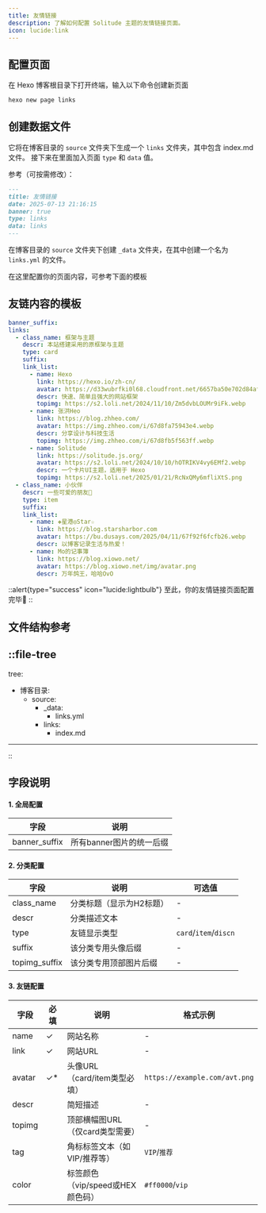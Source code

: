 ```yaml
---
title: 友情链接
description: 了解如何配置 Solitude 主题的友情链接页面。
icon: lucide:link
---
```


## 配置页面
在 Hexo 博客根目录下打开终端，输入以下命令创建新页面

```bash
hexo new page links
```

## 创建数据文件
它将在博客目录的 `source` 文件夹下生成一个 `links` 文件夹，其中包含 index.md 文件。
接下来在里面加入页面 `type` 和 `data` 值。

参考（可按需修改）：
```md [index.md]
---
title: 友情链接
date: 2025-07-13 21:16:15
banner: true
type: links
data: links
---
```


在博客目录的 `source` 文件夹下创建 `_data` 文件夹，在其中创建一个名为 `links.yml` 的文件。

在这里配置你的页面内容，可参考下面的模板

## 友链内容的模板

```yml [links.yml]
banner_suffix:
links:
  - class_name: 框架与主题
    descr: 本站搭建采用的原框架与主题
    type: card
    suffix:
    link_list:
      - name: Hexo
        link: https://hexo.io/zh-cn/
        avatar: https://d33wubrfki0l68.cloudfront.net/6657ba50e702d84afb32fe846bed54fba1a77add/827ae/logo.svg
        descr: 快速、简单且强大的网站框架
        topimg: https://s2.loli.net/2024/11/10/Zm5dvbLOUMr9iFk.webp
      - name: 张洪Heo
        link: https://blog.zhheo.com/
        avatar: https://img.zhheo.com/i/67d8fa75943e4.webp
        descr: 分享设计与科技生活
        topimg: https://img.zhheo.com/i/67d8fb5f563ff.webp
      - name: Solitude
        link: https://solitude.js.org/
        avatar: https://s2.loli.net/2024/10/10/hOTRIKV4vy6EMf2.webp
        descr: 一个卡片UI主题，适用于 Hexo
        topimg: https://s2.loli.net/2025/01/21/RcNxQMy6mfliXtS.png
  - class_name: 小伙伴
    descr: 一些可爱的朋友🥰
    type: item
    suffix:
    link_list:
      - name: ❖星港◎Star☆
        link: https://blog.starsharbor.com
        avatar: https://bu.dusays.com/2025/04/11/67f92f6fcfb26.webp
        descr: 以博客记录生活与热爱！
      - name: Mo的记事簿
        link: https://blog.xiowo.net/
        avatar: https://blog.xiowo.net/img/avatar.png
        descr: 万年鸽王，哈哈OvO
```

::alert{type="success" icon="lucide:lightbulb"}
  至此，你的友情链接页面配置完毕🎉
::

## 文件结构参考
::file-tree
---
tree:
  - 博客目录:
    - source:
      - _data:
        - links.yml
      - links:
        - index.md    
---
::

## 字段说明

#### 1. 全局配置
| 字段          | 说明                     |
|---------------|--------------------------|
| banner_suffix | 所有banner图片的统一后缀 |

#### 2. 分类配置
| 字段          | 说明                                   | 可选值                      |
|---------------|----------------------------------------|-----------------------------|
| class_name    | 分类标题（显示为H2标题）               | -                           |
| descr         | 分类描述文本                           | -                           |
| type          | 友链显示类型                           | `card`/`item`/`discn`       |
| suffix        | 该分类专用头像后缀                     | -                           |
| topimg_suffix | 该分类专用顶部图片后缀                 | -                           |

#### 3. 友链配置
| 字段   | 必填 | 说明                              | 格式示例                     |
|--------|------|-----------------------------------|------------------------------|
| name   | ✓    | 网站名称                          | -                            |
| link   | ✓    | 网站URL                           | -                            |
| avatar | ✓*   | 头像URL（card/item类型必填）       | `https://example.com/avt.png`|
| descr  |      | 简短描述                          | -                            |
| topimg |      | 顶部横幅图URL（仅card类型需要）    | -                            |
| tag    |      | 角标标签文本（如VIP/推荐等）       | `VIP`/`推荐`                 |
| color  |      | 标签颜色（vip/speed或HEX颜色码）   | `#ff0000`/`vip`              |